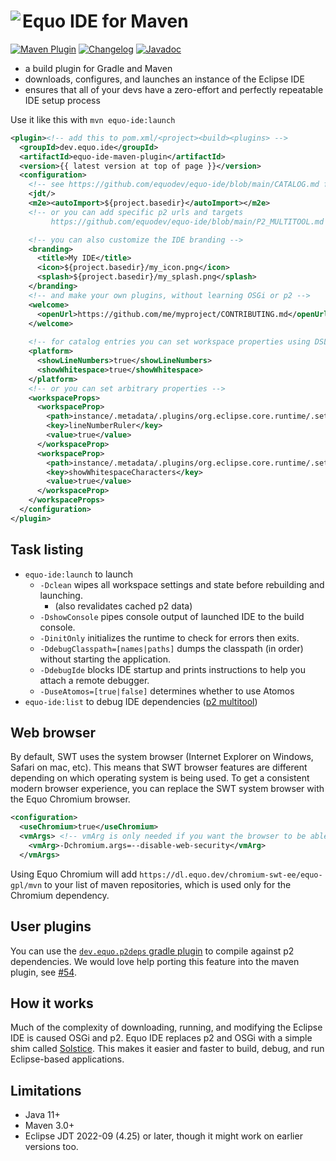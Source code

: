 # <image align="left" src="../.github/equo_logo.svg"> Equo IDE for Maven

[![Maven Plugin](https://img.shields.io/maven-central/v/dev.equo.ide/equo-ide-maven-plugin?color=blue&label=maven%20plugin)](https://search.maven.org/artifact/dev.equo.ide/equo-ide-maven-plugin)
[![Changelog](https://img.shields.io/badge/changelog-here-blue)](CHANGELOG.md)
[![Javadoc](https://img.shields.io/badge/javadoc-here-blue)](https://javadoc.io/doc/dev.equo.ide/equo-ide-maven-plugin)

- a build plugin for Gradle and Maven
- downloads, configures, and launches an instance of the Eclipse IDE
- ensures that all of your devs have a zero-effort and perfectly repeatable IDE setup process

Use it like this with `mvn equo-ide:launch`

```xml
<plugin><!-- add this to pom.xml/<project><build><plugins> -->
  <groupId>dev.equo.ide</groupId>
  <artifactId>equo-ide-maven-plugin</artifactId>
  <version>{{ latest version at top of page }}</version>
  <configuration>
    <!-- see https://github.com/equodev/equo-ide/blob/main/CATALOG.md for all available plugins -->
    <jdt/>
    <m2e><autoImport>${project.basedir}</autoImport></m2e>
    <!-- or you can add specific p2 urls and targets
         https://github.com/equodev/equo-ide/blob/main/P2_MULTITOOL.md for more info -->

    <!-- you can also customize the IDE branding -->
    <branding>
      <title>My IDE</title>
      <icon>${project.basedir}/my_icon.png</icon>
      <splash>${project.basedir}/my_splash.png</splash>
    </branding>
    <!-- and make your own plugins, without learning OSGi or p2 -->
    <welcome>
      <openUrl>https://github.com/me/myproject/CONTRIBUTING.md</openUrl>
    </welcome>
    
    <!-- for catalog entries you can set workspace properties using DSL -->
    <platform>
      <showLineNumbers>true</showLineNumbers>
      <showWhitespace>true</showWhitespace>
    </platform>
    <!-- or you can set arbitrary properties -->
    <workspaceProps>
      <workspaceProp>
        <path>instance/.metadata/.plugins/org.eclipse.core.runtime/.settings/org.eclipse.ui.editors.prefs</path>
        <key>lineNumberRuler</key>
        <value>true</value>
      </workspaceProp>
      <workspaceProp>
        <path>instance/.metadata/.plugins/org.eclipse.core.runtime/.settings/org.eclipse.ui.editors.prefs</path>
        <key>showWhitespaceCharacters</key>
        <value>true</value>
      </workspaceProp>
    </workspaceProps>
  </configuration>
</plugin>
```

## Task listing

- `equo-ide:launch` to launch
  - `-Dclean` wipes all workspace settings and state before rebuilding and launching.
    - (also revalidates cached p2 data)
  - `-DshowConsole` pipes console output of launched IDE to the build console.
  - `-DinitOnly` initializes the runtime to check for errors then exits.
  - `-DdebugClasspath=[names|paths]` dumps the classpath (in order) without starting the application.
  - `-DdebugIde` blocks IDE startup and prints instructions to help you attach a remote debugger.
  - `-DuseAtomos=[true|false]` determines whether to use Atomos
- `equo-ide:list` to debug IDE dependencies ([p2 multitool](../P2_MULTITOOL.md))

## Web browser

By default, SWT uses the system browser (Internet Explorer on Windows, Safari on mac, etc). This means that SWT browser features are different depending on which operating system is being used. To get a consistent modern browser experience, you can replace the SWT system browser with the Equo Chromium browser.

```xml
<configuration>
  <useChromium>true</useChromium>
  <vmArgs> <!-- vmArg is only needed if you want the browser to be able to access local files -->
    <vmArg>-Dchromium.args=--disable-web-security</vmArg>
  </vmArgs>
```

Using Equo Chromium will add `https://dl.equo.dev/chromium-swt-ee/equo-gpl/mvn` to your list of maven repositories, which is used only for the Chromium dependency.

## User plugins

You can use the [`dev.equo.p2deps` gradle plugin](../plugin-gradle/README.md#user-plugins) to compile against p2 dependencies. We would love help porting this feature into the maven plugin, see [#54](https://github.com/equodev/equo-ide/issues/54).

## How it works

Much of the complexity of downloading, running, and modifying the Eclipse IDE is caused OSGi and p2. Equo IDE replaces p2 and OSGi with a simple shim called [Solstice](https://github.com/equodev/equo-ide/tree/main/solstice). This makes it easier and faster to build, debug, and run Eclipse-based applications.

## Limitations

- Java 11+
- Maven 3.0+
- Eclipse JDT 2022-09 (4.25) or later, though it might work on earlier versions too.